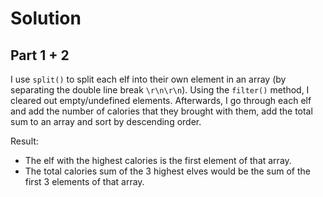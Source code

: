 # Solution
## Part 1 + 2
I use `split()` to split each elf into their own element in an array (by separating the double line break `\r\n\r\n`). Using the `filter()` method, I cleared out empty/undefined elements.
Afterwards, I go through each elf and add the number of calories that they brought with them, add the total sum to an array and sort by descending order.

Result:
- The elf with the highest calories is the first element of that array.
- The total calories sum of the 3 highest elves would be the sum of the first 3 elements of that array.
